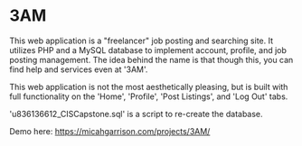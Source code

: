 # 3AM
This web application is a "freelancer" job posting and searching site. It utilizes PHP and a MySQL database to implement account, profile, and job posting management. The idea behind the name is that though this, you can find help and services even at '3AM'.

This web application is not the most aesthetically pleasing, but is built with full functionality on the 'Home', 'Profile', 'Post Listings', and 'Log Out' tabs. 

'u836136612_CISCapstone.sql' is a script to re-create the database.

Demo here:
https://micahgarrison.com/projects/3AM/
